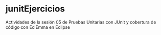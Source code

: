 # junitEjercicios

Actividades de la sesión 05 de Pruebas Unitarias con JUnit y cobertura de código con EclEmma en Eclipse